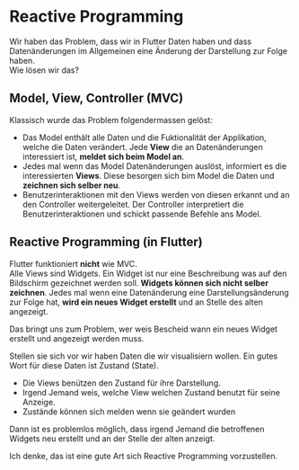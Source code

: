 # Reactive Programming
Wir haben das Problem, dass wir in Flutter Daten haben und dass Datenänderungen im Allgemeinen eine Änderung der Darstellung zur Folge haben.  
Wie lösen wir das?

## Model, View, Controller (MVC)
Klassisch wurde das Problem folgendermassen gelöst:  
- Das Model enthält alle Daten und die Fuktionalität der Applikation, welche die Daten verändert. Jede **View** die an Datenänderungen interessiert ist, **meldet sich beim Model an**.  
- Jedes mal wenn das Model Datenänderungen auslöst, informiert es die interessierten **Views**. Diese besorgen sich bim Model die Daten und **zeichnen sich selber neu**.   
- Benutzerinteraktionen mit den Views werden von diesen erkannt und an den Controller weitergeleitet. Der Controller interpretiert die Benutzerinteraktionen und schickt passende Befehle ans Model.

## Reactive Programming (in Flutter)
Flutter funktioniert **nicht** wie MVC.  
Alle Views sind Widgets. Ein Widget ist nur eine Beschreibung was auf den Bildschirm gezeichnet werden soll. **Widgets können sich nicht selber zeichnen**. Jedes mal wenn eine Datenänderung eine Darstellungsänderung zur Folge hat, **wird ein neues Widget erstellt** und an Stelle des alten angezeigt.

Das bringt uns zum Problem, wer weis Bescheid wann ein neues Widget erstellt und angezeigt werden muss.  

Stellen sie sich vor wir haben Daten die wir visualisiern wollen. Ein gutes Wort für diese Daten ist Zustand (State).  
- Die Views benützen den Zustand für ihre Darstellung.
- Irgend Jemand weis, welche View welchen Zustand benutzt für seine Anzeige.
- Zustände können sich melden wenn sie geändert wurden

Dann ist es problemlos möglich, dass irgend Jemand die betroffenen Widgets neu erstellt und an der Stelle der alten anzeigt.

Ich denke, das ist eine gute Art sich Reactive Programming vorzustellen.
